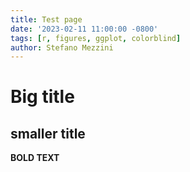 ```yaml
---
title: Test page
date: '2023-02-11 11:00:00 -0800'
tags: [r, figures, ggplot, colorblind]
author: Stefano Mezzini
---
```


# Big title

## smaller title

**BOLD TEXT**
